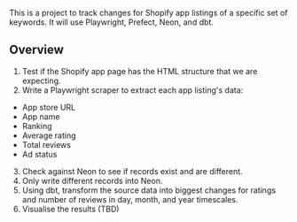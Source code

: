 This is a project to track changes for Shopify app listings of a specific set of keywords. It will use Playwright, Prefect, Neon, and dbt.

## Overview

1. Test if the Shopify app page has the HTML structure that we are expecting.
2. Write a Playwright scraper to extract each app listing's data:

- App store URL
- App name
- Ranking
- Average rating
- Total reviews
- Ad status

3. Check against Neon to see if records exist and are different.
4. Only write different records into Neon.
5. Using dbt, transform the source data into biggest changes for ratings and number of reviews in day, month, and year timescales.
6. Visualise the results (TBD)
